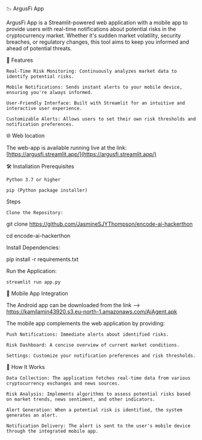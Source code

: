 📉 ArgusFi App

ArgusFi App is a Streamlit-powered web application with a mobile app to provide users with real-time notifications about potential risks in the cryptocurrency market. Whether it's sudden market volatility, security breaches, or regulatory changes, this tool aims to keep you informed and ahead of potential threats.

🚀 Features

    Real-Time Risk Monitoring: Continuously analyzes market data to identify potential risks.

    Mobile Notifications: Sends instant alerts to your mobile device, ensuring you're always informed.

    User-Friendly Interface: Built with Streamlit for an intuitive and interactive user experience.

    Customizable Alerts: Allows users to set their own risk thresholds and notification preferences.

🌐 Web location

The web-app is available running live at the link: [https://argusfi.streamlit.app/](https://argusfi.streamlit.app/)

🛠️ Installation
Prerequisites

    Python 3.7 or higher

    pip (Python package installer)

Steps

    Clone the Repository:

git clone https://github.com/JasmineSJYThompson/encode-ai-hackerthon

cd encode-ai-hackerthon

Install Dependencies:

pip install -r requirements.txt

Run the Application:

    streamlit run app.py
        
📱 Mobile App Integration

The Android app can be downloaded from the link --> https://kamilamin43920.s3.eu-north-1.amazonaws.com/AiAgent.apk

The mobile app complements the web application by providing:

    Push Notifications: Immediate alerts about identified risks.

    Risk Dashboard: A concise overview of current market conditions.

    Settings: Customize your notification preferences and risk thresholds.

🧠 How It Works

    Data Collection: The application fetches real-time data from various cryptocurrency exchanges and news sources.

    Risk Analysis: Implements algorithms to assess potential risks based on market trends, news sentiment, and other indicators.

    Alert Generation: When a potential risk is identified, the system generates an alert.

    Notification Delivery: The alert is sent to the user's mobile device through the integrated mobile app.
